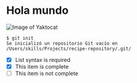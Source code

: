 # Hola mundo
![Image of Yaktocat](https://octodex.github.com/images/yaktocat.png)

```
$ git init
Se inicializó un repositorio Git vacío en /Users/skills/Projects/recipe-repository/.git/
```

- [x] List syntax is required
- [x] This item is complete
- [ ] This item is not complete
